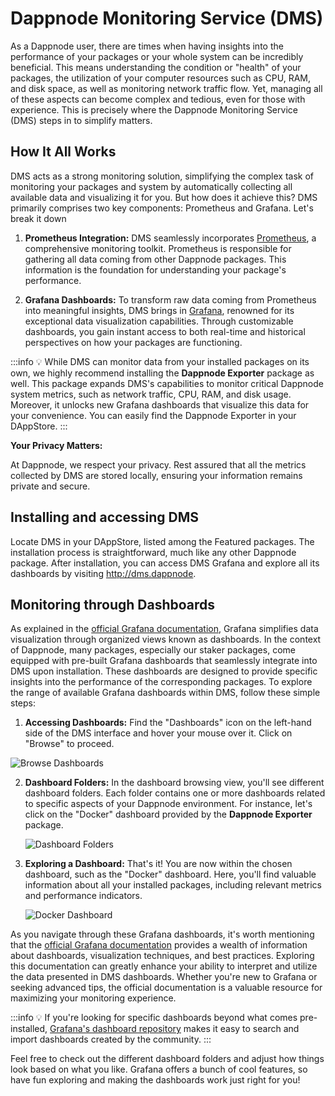 # Dappnode Monitoring Service (DMS)

As a Dappnode user, there are times when having insights into the performance of your packages or your whole system can be incredibly beneficial. This means understanding the condition or "health" of your packages, the utilization of your computer resources such as CPU, RAM, and disk space, as well as monitoring network traffic flow. Yet, managing all of these aspects can become complex and tedious, even for those with experience. This is precisely where the Dappnode Monitoring Service (DMS) steps in to simplify matters.

## How It All Works

DMS acts as a strong monitoring solution, simplifying the complex task of monitoring your packages and system by automatically collecting all available data and visualizing it for you. But how does it achieve this? DMS primarily comprises two key components: Prometheus and Grafana. Let's break it down

1. **Prometheus Integration:** DMS seamlessly incorporates [Prometheus](https://prometheus.io/), a comprehensive monitoring toolkit. Prometheus is responsible for gathering all data coming from other Dappnode packages. This information is the foundation for understanding your package's performance.

2. **Grafana Dashboards:** To transform raw data coming from Prometheus into meaningful insights, DMS brings in [Grafana](https://grafana.com/), renowned for its exceptional data visualization capabilities. Through customizable dashboards, you gain instant access to both real-time and historical perspectives on how your packages are functioning. 

:::info
💡 While DMS can monitor data from your installed packages on its own, we highly recommend installing the **Dappnode Exporter** package as well. This package expands DMS's capabilities to monitor critical Dappnode system metrics, such as network traffic, CPU, RAM, and disk usage. Moreover, it unlocks new Grafana dashboards that visualize this data for your convenience. You can easily find the Dappnode Exporter in your DAppStore.
:::

**Your Privacy Matters:**

At Dappnode, we respect your privacy. Rest assured that all the metrics collected by DMS are stored locally, ensuring your information remains private and secure.

## Installing and accessing DMS

Locate DMS in your DAppStore, listed among the Featured packages. The installation process is straightforward, much like any other Dappnode package. After installation, you can access DMS Grafana and explore all its dashboards by visiting http://dms.dappnode.

## Monitoring through Dashboards

As explained in the [official Grafana documentation](https://grafana.com/docs/grafana/latest/dashboards/), Grafana simplifies data visualization through organized views known as dashboards. In the context of Dappnode, many packages, especially our staker packages, come equipped with pre-built Grafana dashboards that seamlessly integrate into DMS upon installation. These dashboards are designed to provide specific insights into the performance of the corresponding packages. To explore the range of available Grafana dashboards within DMS, follow these simple steps:


1. **Accessing Dashboards:** Find the "Dashboards" icon on the left-hand side of the DMS interface and hover your mouse over it. Click on "Browse" to proceed.
<div style={{textAlign: 'center'}}>

   ![Browse Dashboards](/img/dms-browse-dashboards.png)
</div>

2. **Dashboard Folders:** In the dashboard browsing view, you'll see different dashboard folders. Each folder contains one or more dashboards related to specific aspects of your Dappnode environment. For instance, let's click on the "Docker" dashboard provided by the **Dappnode Exporter** package.

   ![Dashboard Folders](/img/dms-dashboards-page.png)

3. **Exploring a Dashboard:** That's it! You are now within the chosen dashboard, such as the "Docker" dashboard. Here, you'll find valuable information about all your installed packages, including relevant metrics and performance indicators.

   ![Docker Dashboard](/img/dms-docker-dashboard.png)

As you navigate through these Grafana dashboards, it's worth mentioning that the [official Grafana documentation](https://grafana.com/docs/grafana/latest/) provides a wealth of information about dashboards, visualization techniques, and best practices. Exploring this documentation can greatly enhance your ability to interpret and utilize the data presented in DMS dashboards. Whether you're new to Grafana or seeking advanced tips, the official documentation is a valuable resource for maximizing your monitoring experience.

:::info
💡 If you're looking for specific dashboards beyond what comes pre-installed, [Grafana's dashboard repository](https://grafana.com/grafana/dashboards/) makes it easy to search and import dashboards created by the community.
:::

Feel free to check out the different dashboard folders and adjust how things look based on what you like. Grafana offers a bunch of cool features, so have fun exploring and making the dashboards work just right for you!

